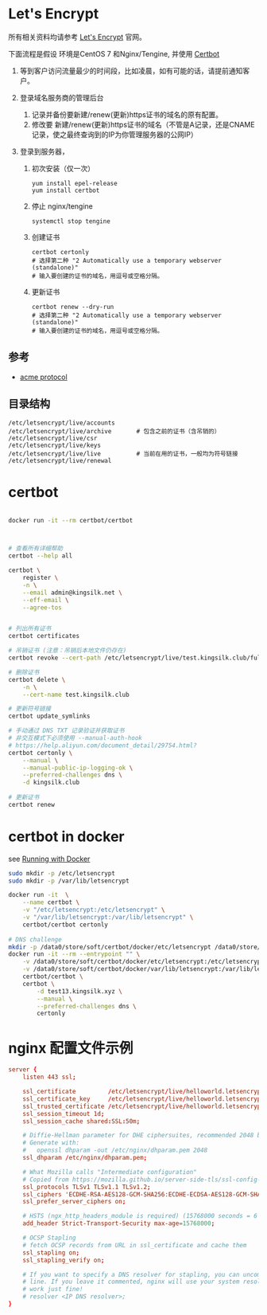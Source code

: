


# Let's Encrypt
所有相关资料均请参考 [Let's Encrypt](https://letsencrypt.org/) 官网。

下面流程是假设 环境是CentOS 7 和Nginx/Tengine, 并使用 [Certbot](https://certbot.eff.org/#centosrhel7-nginx)

1. 等到客户访问流量最少的时间段，比如凌晨，如有可能的话，请提前通知客户。
1. 登录域名服务商的管理后台
    1. 记录并备份要新建/renew(更新)https证书的域名的原有配置。
    1. 修改要 新建/renew(更新)https证书的域名（不管是A记录，还是CNAME记录，使之最终查询到的IP为你管理服务器的公网IP）
1. 登录到服务器，

    1. 初次安装（仅一次）

        ```
        yum install epel-release
        yum install certbot
        ```
    1. 停止 nginx/tengine

        ```
        systemctl stop tengine
        ```
    1. 创建证书

        ```
        certbot certonly
        # 选择第二种 "2 Automatically use a temporary webserver (standalone)"
        # 输入要创建的证书的域名，用逗号或空格分隔。
        ```

    1. 更新证书

        ```
        certbot renew --dry-run
        # 选择第二种 "2 Automatically use a temporary webserver (standalone)"
        # 输入要创建的证书的域名，用逗号或空格分隔。
        ```

## 参考

- [acme protocol](https://ietf-wg-acme.github.io/acme/draft-ietf-acme-acme.html)


## 目录结构

```text
/etc/letsencrypt/live/accounts      
/etc/letsencrypt/live/archive       # 包含之前的证书（含吊销的）
/etc/letsencrypt/live/csr   
/etc/letsencrypt/live/keys
/etc/letsencrypt/live/live          # 当前在用的证书，一般均为符号链接
/etc/letsencrypt/live/renewal
```

# certbot

```bash

docker run -it --rm certbot/certbot



# 查看所有详细帮助
certbot --help all

certbot \
    register \
    -n \
    --email admin@kingsilk.net \
    --eff-email \
    --agree-tos


# 列出所有证书
certbot certificates 

# 吊销证书 (注意：吊销后本地文件仍存在)
certbot revoke --cert-path /etc/letsencrypt/live/test.kingsilk.club/fullchain.pem 

# 删除证书
certbot delete \
    -n \
    --cert-name test.kingsilk.club

# 更新符号链接
certbot update_symlinks

# 手动通过 DNS TXT 记录验证并获取证书
# 非交互模式下必须使用 --manual-auth-hook 
# https://help.aliyun.com/document_detail/29754.html?
certbot certonly \
    --manual \
    --manual-public-ip-logging-ok \
    --preferred-challenges dns \
    -d kingsilk.club
 
# 更新证书 
certbot renew 
```

# certbot in docker

see [Running with Docker](https://certbot.eff.org/docs/install.html#running-with-docker)





```bash
sudo mkdir -p /etc/letsencrypt 
sudo mkdir -p /var/lib/letsencrypt

docker run -it  \
    --name certbot \
    -v "/etc/letsencrypt:/etc/letsencrypt" \
    -v "/var/lib/letsencrypt:/var/lib/letsencrypt" \
    certbot/certbot certonly
    
# DNS challenge
mkdir -p /data0/store/soft/certbot/docker/etc/letsencrypt /data0/store/soft/certbot/docker/var/lib/letsencrypt
docker run -it --rm --entrypoint "" \
    -v /data0/store/soft/certbot/docker/etc/letsencrypt:/etc/letsencrypt \
    -v /data0/store/soft/certbot/docker/var/lib/letsencrypt:/var/lib/letsencrypt \
    certbot/certbot \
    certbot \
        -d test13.kingsilk.xyz \
        --manual \
        --preferred-challenges dns \
        certonly
```


# nginx 配置文件示例

```conf
server {
    listen 443 ssl;

    ssl_certificate         /etc/letsencrypt/live/helloworld.letsencrypt.org/fullchain.pem;
    ssl_certificate_key     /etc/letsencrypt/live/helloworld.letsencrypt.org/privkey.pem;
    ssl_trusted_certificate /etc/letsencrypt/live/helloworld.letsencrypt.org/fullchain.pem;
    ssl_session_timeout 1d;
    ssl_session_cache shared:SSL:50m;

    # Diffie-Hellman parameter for DHE ciphersuites, recommended 2048 bits
    # Generate with:
    #   openssl dhparam -out /etc/nginx/dhparam.pem 2048
    ssl_dhparam /etc/nginx/dhparam.pem;

    # What Mozilla calls "Intermediate configuration"
    # Copied from https://mozilla.github.io/server-side-tls/ssl-config-generator/
    ssl_protocols TLSv1 TLSv1.1 TLSv1.2;
    ssl_ciphers 'ECDHE-RSA-AES128-GCM-SHA256:ECDHE-ECDSA-AES128-GCM-SHA256:ECDHE-RSA-AES256-GCM-SHA384:ECDHE-ECDSA-AES256-GCM-SHA384:DHE-RSA-AES128-GCM-SHA256:DHE-DSS-AES128-GCM-SHA256:kEDH+AESGCM:ECDHE-RSA-AES128-SHA256:ECDHE-ECDSA-AES128-SHA256:ECDHE-RSA-AES128-SHA:ECDHE-ECDSA-AES128-SHA:ECDHE-RSA-AES256-SHA384:ECDHE-ECDSA-AES256-SHA384:ECDHE-RSA-AES256-SHA:ECDHE-ECDSA-AES256-SHA:DHE-RSA-AES128-SHA256:DHE-RSA-AES128-SHA:DHE-DSS-AES128-SHA256:DHE-RSA-AES256-SHA256:DHE-DSS-AES256-SHA:DHE-RSA-AES256-SHA:ECDHE-RSA-DES-CBC3-SHA:ECDHE-ECDSA-DES-CBC3-SHA:AES128-GCM-SHA256:AES256-GCM-SHA384:AES128-SHA256:AES256-SHA256:AES128-SHA:AES256-SHA:AES:CAMELLIA:DES-CBC3-SHA:!aNULL:!eNULL:!EXPORT:!DES:!RC4:!MD5:!PSK:!aECDH:!EDH-DSS-DES-CBC3-SHA:!EDH-RSA-DES-CBC3-SHA:!KRB5-DES-CBC3-SHA';
    ssl_prefer_server_ciphers on;

    # HSTS (ngx_http_headers_module is required) (15768000 seconds = 6 months)
    add_header Strict-Transport-Security max-age=15768000;

    # OCSP Stapling
    # fetch OCSP records from URL in ssl_certificate and cache them
    ssl_stapling on;
    ssl_stapling_verify on;

    # If you want to specify a DNS resolver for stapling, you can uncomment the below
    # line. If you leave it commented, nginx will use your system resolver, which will probably
    # work just fine!
    # resolver <IP DNS resolver>;
}
```
